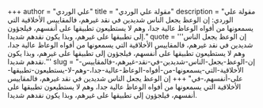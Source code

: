 +++
author = "علي الوردي"
title = "مقولة علي الوردي"
description = "مقولة علي الوردي: إن الوعظ يجعل الناس شديدين في نقد غيرهم، فالمقاييس الأخلاقية التي يسمعونها من أفواه الوعاظ عالية جدا، وهم لا يستطيعون تطبيقها على أنفسهم، فيلجؤون إلى تطبيقها على غيرهم، وبذا يكون نقدهم شديدا."
quote = '''إن الوعظ يجعل الناس شديدين في نقد غيرهم، فالمقاييس الأخلاقية التي يسمعونها من أفواه الوعاظ عالية جدا، وهم لا يستطيعون تطبيقها على أنفسهم، فيلجؤون إلى تطبيقها على غيرهم، وبذا يكون نقدهم شديدا.'''
slug = "إن-الوعظ-يجعل-الناس-شديدين-في-نقد-غيرهم،-فالمقاييس-الأخلاقية-التي-يسمعونها-من-أفواه-الوعاظ-عالية-جدا،-وهم-لا-يستطيعون-تطبيقها-على-أنفسهم،-في"
+++
إن الوعظ يجعل الناس شديدين في نقد غيرهم، فالمقاييس الأخلاقية التي يسمعونها من أفواه الوعاظ عالية جدا، وهم لا يستطيعون تطبيقها على أنفسهم، فيلجؤون إلى تطبيقها على غيرهم، وبذا يكون نقدهم شديدا.
